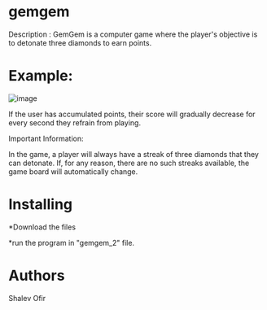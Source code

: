 # gemgem
Description : 
GemGem is a computer game where the player's objective is to detonate three diamonds to earn points.

# Example:

![image](https://github.com/shalevofir21/gemgem---candy-crush/assets/50710665/7027fd1f-72a9-4824-b3ac-1f0bdfefa26f)

If the user has accumulated points, their score will gradually decrease for every second they refrain from playing.

Important Information:

In the game, a player will always have a streak of three diamonds that they can detonate. If, for any reason, there are no such streaks available, the game board will automatically change.

# Installing
*Download the files

*run the program in "gemgem_2" file.

# Authors
Shalev Ofir
